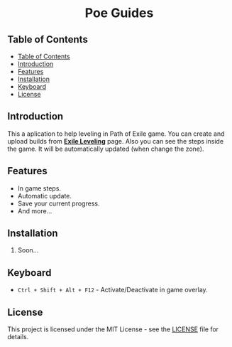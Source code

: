 <h1 align='center'>Poe Guides</h1>

## Table of Contents

- [Table of Contents](#table-of-contents)
- [Introduction](#introduction)
- [Features](#features)
- [Installation](#installation)
- [Keyboard](#keyboard)
- [License](#license)

## Introduction

This a aplication to help leveling in Path of Exile game. You can create and upload builds from **[Exile Leveling](https://heartofphos.github.io/exile-leveling/)** page. Also you can see the steps inside the game. It will be automatically updated (when change the zone).

## Features

- In game steps.
- Automatic update.
- Save your current progress.
- And more...

## Installation

1. Soon...

## Keyboard

- `Ctrl + Shift + Alt + F12` - Activate/Deactivate in game overlay.

## License

This project is licensed under the MIT License - see the [LICENSE](LICENSE) file for details.
